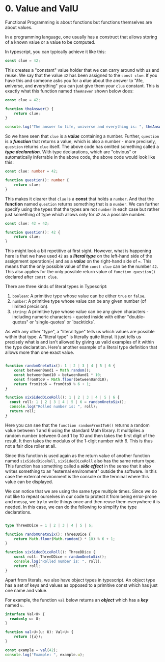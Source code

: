 # 0. Value and ValU

Functional Programming is about functions but functions themselves are about values. 

In a programming language, one usually has a construct that allows storing of a known value or a value to be computed.

In typescript, you can typically achieve it like this:

```typescript
const clue = 42;
```

This creates a "constant" value holder that we can carry around with us and reuse. We say that the value `42` has been 
assigned to the `const clue`. If you have this and someone asks you for a ***c***lue about the answer to "***l***ife,
***u***niverse, and ***e***verything" you can just give them your `clue` constant. This is exactly what this function named `theAnswer` shown below does:


```typescript
const clue = 42;

function theAnswer() {
    return clue;
}

console.log("The answer to life, universe and everything is: ", theAnswer());
```

So we have seen that `clue` is a **_value_** containing a number. Further, `question` is a **_function_** that 
returns a value, which is also a number - more precisely, `question` returns `clue` itself. The above code has 
omitted something called a **_type declaration_**. With type declarations, which are "obvious" or automatically 
inferrable in the above code, the above code would look like this: 

```typescript
const clue: number = 42;

function question(): number {
    return clue;
}
```

This makes it clearer that `clue` is a **const** that holds a `number`. And that the **function** named `question` 
returns something that is a `number`. We can further specify using the types that the types are not `number` in each 
case but rather just something of type which allows only for `42` as a possible number.   

```typescript
const clue: 42 = 42;

function question(): 42 {
    return clue;
}
```

This might look a bit repetitive at first sight. However, what is happening here is that we have used `42` as a 
**_literal type_** on the left-hand side of the assignment operation(`=`) and as a **_value_** on the right-hand side of `=`. 
This means that the only possible value of the `const clue` can be the number `42`. This also applies for the only 
possible return value of `function question()` declared after `const clue`.

There are three kinds of literal types in Typescript:
1. `boolean`: A primitive type whose value can be either `true` or `false`.
2. `number`: A primitive type whose value can be any given number (of limited precision).
3. `string`: A primitive type whose value can be any given characters - including numeric characters - quoted inside 
   with either "double-quotes" or 'single-quotes' or \`backticks\`.  

As with any other "type", a "literal type" tells us which values are possible within that type. A "literal type" is 
literally quite literal. It just tells us precisely what is and isn't allowed by giving us valid examples of it 
within the type declaration. Here's another example of a literal type definition that allows more than one exact value.

```typescript

function randomOnetoSix(): 1 | 2 | 3 | 4 | 5 | 6 {
    const between0and1 = Math.random();
    const between0and10 = between0and1 * 10;
    const from0to9 = Math.floor(between0and10);
    return from1to6 = from0to9 % 6 + 1;
}

function sixSidedDiceRoll(): 1 | 2 | 3 | 4 | 5 | 6 {
  const roll: 1 | 2 | 3 | 4 | 5 | 6 = randomOnetoSix();
  console.log("Rolled number is: ", roll);
  return roll;
}
```

Here you can see that the `function randomFrom1To6()` returns a random value between 1 and 6 using the standard Math library. It multiplies a random number between 0 and 1 by 10 and then takes the first digit of the result. It then takes the modulus of the 1-digit number with 6. This is thus not a fair dice roller at all. 

Since this function is used again as the return value of another function named `sixSidedDiceRoll`, `sixSidedDiceRoll` also has the same return type. This function has something called a **_side effect_** in the sense that it also writes something to an "external environment" outside the software. In this case the external environment is the console or the terminal where this value can be displayed. 

We can notice that we are using the same type multiple times. Since we do not like to repeat ourselves in our code to protect it from being error-prone and messy, we try to write things once and then reuse them everywhere it is needed. In this case, we can do the following to simplify the type declarations.

```typescript

type ThreeDDice = 1 | 2 | 3 | 4 | 5 | 6;

function randomOnetoSix(): ThreeDDice {
    return Math.floor(Math.random() * 10) % 6 + 1;
}

function sixSidedDiceRoll(): ThreeDDice {
    const roll: ThreeDDice = randomOnetoSix();
    console.log("Rolled number is: ", roll);
    return roll;
} 

```

Apart from literals, we also have object types in typescript. An object type has a set of keys and values as opposed to a primitive const which has just one name and value.

For example, the function `val` below returns an **_object_** which has a **_key_** named `u`.

```Typescript
interface Val<U> {
  readonly u: U;
}

function val<U>(u: U): Val<U> {
    return ({u});
}

const example = val(42);
console.log("Example: ", example.u);
```
